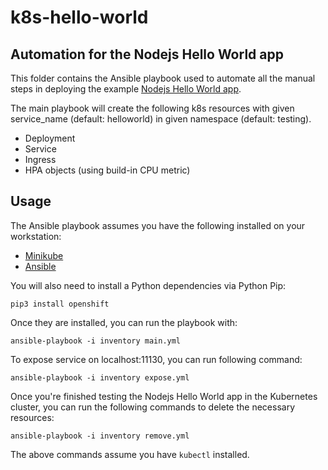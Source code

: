 # k8s-hello-world
## Automation for the Nodejs Hello World app

This folder contains the Ansible playbook used to automate all the manual steps in deploying the example [Nodejs Hello World app](https://github.com/busecolak/nodejs-hello-world).

The main playbook will create the following k8s resources with given service_name (default: helloworld) in given namespace (default: testing).

* Deployment
* Service
* Ingress
* HPA objects (using build-in CPU metric)

## Usage

The Ansible playbook assumes you have the following installed on your workstation:

  - [Minikube](https://kubernetes.io/docs/tasks/tools/install-minikube/)
  - [Ansible](https://docs.ansible.com/ansible/latest/installation_guide/intro_installation.html)

You will also need to install a Python dependencies via Python Pip:

    pip3 install openshift

Once they are installed, you can run the playbook with:

    ansible-playbook -i inventory main.yml

To expose service on localhost:11130, you can run following command:

    ansible-playbook -i inventory expose.yml

Once you're finished testing the Nodejs Hello World app in the Kubernetes cluster, you can run the following commands to delete the necessary resources:

    ansible-playbook -i inventory remove.yml

The above commands assume you have `kubectl` installed.